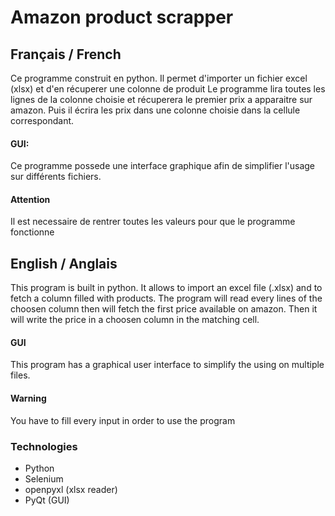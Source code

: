 
# Amazon product scrapper



## Français / French

Ce programme construit en python.
Il permet d'importer un fichier excel (xlsx) et d'en récuperer une colonne de produit
Le programme lira toutes les lignes de la colonne choisie et récuperera le premier prix a apparaitre sur amazon. Puis il écrira les prix dans une colonne choisie dans la cellule correspondant.
#### GUI:
Ce programme possede une interface graphique afin de simplifier l'usage sur différents fichiers.

#### Attention
Il est necessaire de rentrer toutes les valeurs pour que le programme fonctionne 

## English / Anglais
This program is built in python. It allows to import an excel file (.xlsx) and to fetch a column filled with products.
The program will read every lines of the choosen column then will fetch the first price available on amazon. Then it will write the price in a choosen column in the matching cell.
#### GUI

This program has a graphical user interface to simplify the using on multiple files. 

#### Warning 
You have to fill every input in order to use the program



### Technologies

- Python
- Selenium
- openpyxl (xlsx reader)
- PyQt (GUI)




